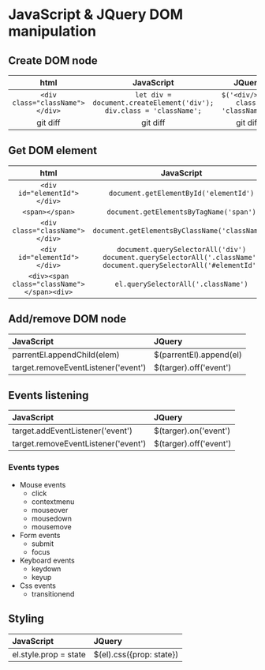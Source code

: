 # JavaScript & JQuery DOM manipulation
## Create DOM node

|  html | JavaScript | JQuery  |
|     :---:    |     :---:      |     :---:     |
| `<div class="className"></div>`   | `let div = document.createElement('div');` <br> `div.class = 'className';`   | `$('<div/>', { class: 'className'})`  |
| git diff     | git diff       | git diff      |


## Get DOM element


|  html | JavaScript | JQuery  |
|     :---:    |     :---:      |     :---:     |
|`<div id="elementId"></div>`| `document.getElementById('elementId')`   | `$('#elementId')`  |
| `<span></span>`|`document.getElementsByTagName('span')`| `$('span')` |
| `<div class="className"></div>`|`document.getElementsByClassName('className')`| `$('.className')` |
| `<div id="elementId"></div>`|`document.querySelectorAll('div')` <br> `document.querySelectorAll('.className')` <br> `document.querySelectorAll('#elementId')`| `$('div')` <br> `$('.className')` <br> `$('#elementId')` |
| `<div><span class="className"></span><div>`|`el.querySelectorAll('.className')`| `$(el).find('.className')` |

## Add/remove DOM node

| JavaScript     | JQuery    |
| :------------- | :------------- |
|parrentEl.appendChild(elem)|$(parrentEl).append(el)|
|target.removeEventListener('event')|$(targer).off('event')|



## Events listening

| JavaScript     | JQuery    |
| :------------- | :------------- |
|target.addEventListener('event')|$(targer).on('event')|
|target.removeEventListener('event')|$(targer).off('event')|

### Events types

+ Mouse events
  - click
  - contextmenu
  - mouseover
  - mousedown
  - mousemove
+ Form events
  - submit
  - focus
+ Keyboard events
  - keydown
  - keyup
+ Css events
  - transitionend

## Styling
| JavaScript     | JQuery    |
| :------------- | :------------- |
|el.style.prop = state|$(el).css({prop: state})|
